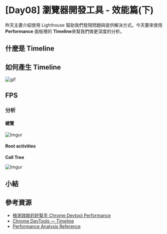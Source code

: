 # [Day08] 瀏覽器開發工具 - 效能篇(下)

昨天主要介紹使用 Lighthouse 幫助我們發現問題與提供解決方式。今天要來使用 **Performance** 面板裡的
**Timeline**來幫我們做更深度的分析。

## 什麼是 Timeline

## 如何產生 Timeline

![gif](https://i.imgur.com/ZVEeuVk.gif)

## FPS

### 分析

#### 總覽

![Imgur](https://i.imgur.com/mNkbass.png)

#### Root activities

**Call Tree**

![Imgur](https://i.imgur.com/zH2vdqW.png)

####

## 小結

## 參考資源

- [檢測效能的好幫手 Chrome Devtool Performance](https://medium.com/@Lieutenant1992/%E6%AA%A2%E6%B8%AC%E6%95%88%E8%83%BD%E7%9A%84%E5%A5%BD%E5%B9%AB%E6%89%8Bchrome-devtool-performance-2ae96e7c4f69)
- [Chrome DevTools — Timeline](https://segmentfault.com/a/1190000008608538)
- [Performance Analysis Reference](https://developers.google.com/web/tools/chrome-devtools/evaluate-performance/reference)
